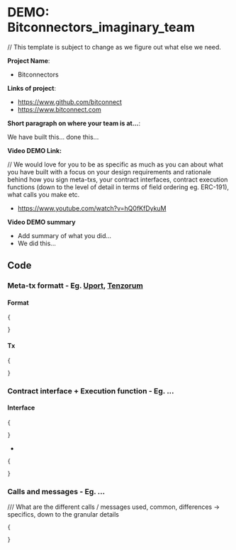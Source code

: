 # DEMO: Bitconnectors_imaginary_team

// This template is subject to change as we figure out what else we need.

**Project Name**: 

- Bitconnectors

**Links of project**:

- https://www.github.com/bitconnect
- https://www.bitconnect.com

**Short paragraph on where your team is at...**:

We have built this... done this...

**Video DEMO Link:**

// We would love for you to be as specific as much as you can about what you have built with a focus on your design requirements and rationale behind how you sign meta-txs, your contract interfaces, contract execution functions (down to the level of detail in terms of field ordering eg. ERC-191), what calls you make etc.

- https://www.youtube.com/watch?v=hQ0fKfDykuM

**Video DEMO summary**

- Add summary of what you did...
- We did this...

## Code

### Meta-tx formatt - Eg. [Uport](https://github.com/Meta-tx/Harbour-MVP/blob/master/DEMOS/uport.org.md), [Tenzorum](https://github.com/Meta-tx/Harbour-MVP/blob/master/DEMOS/tenzorum.md)

#### Format 

    {
    
    }

#### Tx 

    {
    
    }
    
### Contract interface + Execution function - Eg. ...

#### Interface 

    {
    
    }

-

    {
    
    }

### Calls and messages - Eg. ...

/// What are the different calls / messages used, common, differences -> specifics, down to the granular details

    {
    
    }
